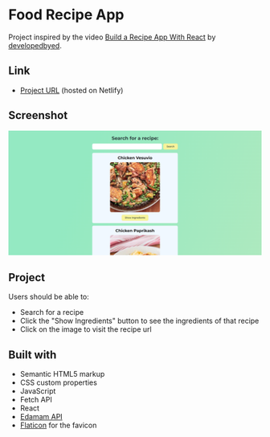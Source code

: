# Food Recipe App

Project inspired by the video [Build a Recipe App With React](https://www.youtube.com/watch?v=U9T6YkEDkMo&ab_channel=developedbyed) by [developedbyed](https://www.youtube.com/@developedbyed).

## Link

- [Project URL](https://food-recipe-website-react.netlify.app/) (hosted on Netlify)

## Screenshot

<img src="./screenshots/food-recipe-app-preview.png" alt="Food recipe website preview" width="600px">

## Project

Users should be able to:

- Search for a recipe
- Click the "Show Ingredients" button to see the ingredients of that recipe
- Click on the image to visit the recipe url

## Built with

- Semantic HTML5 markup
- CSS custom properties
- JavaScript
- Fetch API
- React
- [Edamam API](https://www.edamam.com/)
- [Flaticon](https://www.flaticon.com/) for the favicon

